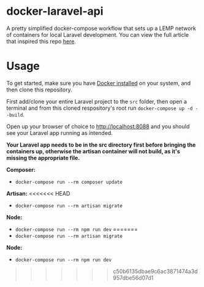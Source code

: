 # docker-laravel-api
A pretty simplified docker-compose workflow that sets up a LEMP network of containers for local Laravel development. You can view the full article that inspired this repo [here](https://medium.com/@aschmelyun).


# Usage
To get started, make sure you have [Docker installed](https://https://www.docker.com/products/docker-desktop) on your system, and then clone this repository.

First add/clone your entire Laravel project to the `src` folder, then open a terminal and from this cloned respository's root run `docker-compose up -d --build`.

Open up your browser of choice to [http://localhost:8088](http://localhost:8088) and you should see your Laravel app running as intended. 

**Your Laravel app needs to be in the src directory first before bringing the containers up, otherwise the artisan container will not build, as it's missing the appropriate file.** 

**Composer:**
- `docker-compose run --rm composer update`

**Artisan:**
<<<<<<< HEAD
- `docker-compose run --rm artisan migrate` 

**Node:**
- `docker-compose run --rm npm run dev` 
=======
- `docker-compose run --rm artisan migrate`

**Node:**
- `docker-compose run --rm npm run dev`
>>>>>>> c50b6135dbae9c6ac3871474a3d957dbe56d07d1
